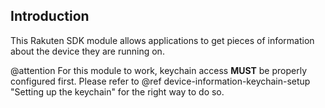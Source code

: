 ## Introduction
This Rakuten SDK module allows applications to get pieces of information about
the device they are running on.

@attention For this module to work, keychain access **MUST** be properly
 configured first. Please refer to @ref device-information-keychain-setup "Setting up the keychain"
 for the right way to do so.

